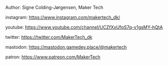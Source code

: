 Author: Signe Colding-Jørgensen, Maker Tech


instagram: https://www.instagram.com/makertech_dk/

youtube: https://www.youtube.com/channel/UCZfXxUfpS7q-v1gsMY-hQtA

twitter: https://twitter.com/MakerTech_dk

mastodon: https://mastodon.gamedev.place/@makertech

patron: https://www.patreon.com/MakerTech

